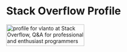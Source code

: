 # Stack Overflow Profile
<a href="https://stackoverflow.com/users/22457958/vlanto"><img src="https://stackoverflow.com/users/flair/22457958.png" width="208" height="58" alt="profile for vlanto at Stack Overflow, Q&amp;A for professional and enthusiast programmers" title="profile for vlanto at Stack Overflow, Q&amp;A for professional and enthusiast programmers"></a>
<!--
**vlantonakos/vlantonakos** is a ✨ _special_ ✨ repository because its `README.md` (this file) appears on your GitHub profile.

Here are some ideas to get you started:

- 🔭 I’m currently working on ...
- 🌱 I’m currently learning ...
- 👯 I’m looking to collaborate on ...
- 🤔 I’m looking for help with ...
- 💬 Ask me about ...
- 📫 How to reach me: ...
- 😄 Pronouns: ...
- ⚡ Fun fact: ...
-->
